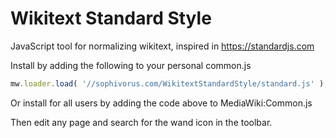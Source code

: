 # Wikitext Standard Style

JavaScript tool for normalizing wikitext, inspired in https://standardjs.com

Install by adding the following to your personal common.js

```javascript
mw.loader.load( '//sophivorus.com/WikitextStandardStyle/standard.js' );
```

Or install for all users by adding the code above to MediaWiki:Common.js

Then edit any page and search for the wand icon in the toolbar.
